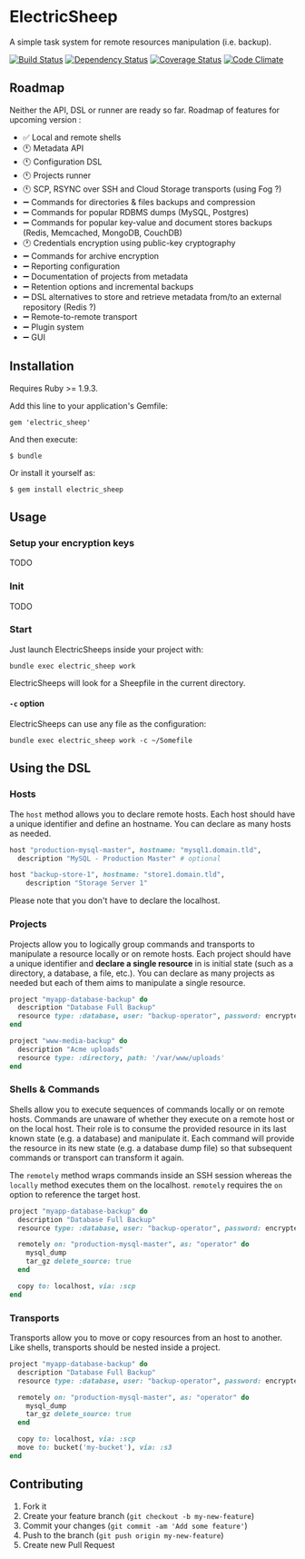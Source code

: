 # ElectricSheep

A simple task system for remote resources manipulation (i.e. backup).

[![Build Status](https://travis-ci.org/servebox/electric_sheep.png)](https://travis-ci.org/servebox/electric_sheep)
[![Dependency Status](https://gemnasium.com/servebox/electric_sheep.png)](https://gemnasium.com/servebox/electric_sheep)
[![Coverage Status](https://coveralls.io/repos/servebox/electric_sheep/badge.png)](https://coveralls.io/r/servebox/electric_sheep)
[![Code Climate](https://codeclimate.com/github/servebox/electric_sheep.png)](https://codeclimate.com/github/servebox/electric_sheep)

## Roadmap

Neither the API, DSL or runner are ready so far. Roadmap of features for upcoming version :

* :white_check_mark: Local and remote shells
* :clock11: Metadata API
* :clock11: Configuration DSL
* :clock11: Projects runner
* :clock11: SCP, RSYNC over SSH and Cloud Storage transports (using Fog ?)
* :heavy_minus_sign: Commands for directories & files backups and compression
* :heavy_minus_sign: Commands for popular RDBMS dumps (MySQL, Postgres)
* :heavy_minus_sign: Commands for popular key-value and document stores backups (Redis, Memcached, MongoDB, CouchDB)
* :clock1: Credentials encryption using public-key cryptography
* :heavy_minus_sign: Commands for archive encryption
* :heavy_minus_sign: Reporting configuration
* :heavy_minus_sign: Documentation of projects from metadata
* :heavy_minus_sign: Retention options and incremental backups
* :heavy_minus_sign: DSL alternatives to store and retrieve metadata from/to an external repository (Redis ?)
* :heavy_minus_sign: Remote-to-remote transport
* :heavy_minus_sign: Plugin system
* :heavy_minus_sign: GUI


## Installation

Requires Ruby >= 1.9.3.

Add this line to your application's Gemfile:

    gem 'electric_sheep'

And then execute:

    $ bundle

Or install it yourself as:

    $ gem install electric_sheep

## Usage

### Setup your encryption keys

TODO

### Init

TODO

### Start

Just launch ElectricSheeps inside your project with:

```
bundle exec electric_sheep work
```

ElectricSheeps will look for a Sheepfile in the current directory.

#### `-c` option

ElectricSheeps can use any file as the configuration:

```
bundle exec electric_sheep work -c ~/Somefile 
```

## Using the DSL

### Hosts

The `host` method allows you to declare remote hosts. Each host should have a unique
identifier and define an hostname. You can declare as many hosts as needed.

```ruby
host "production-mysql-master", hostname: "mysql1.domain.tld",
  description "MySQL - Production Master" # optional

host "backup-store-1", hostname: "store1.domain.tld",
    description "Storage Server 1"
```

Please note that you don't have to declare the localhost.

### Projects

Projects allow you to logically group commands and transports to manipulate a resource locally or
on remote hosts. Each project should have a unique identifier and **declare a single resource** in
is initial state (such as a directory, a database, a file, etc.). You can declare as many projects
as needed but each of them aims to manipulate a single resource.

```ruby
project "myapp-database-backup" do
  description "Database Full Backup"
  resource type: :database, user: "backup-operator", password: encrypted("XXXXXXX")
end

project "www-media-backup" do
  description "Acme uploads"
  resource type: :directory, path: '/var/www/uploads'
end
```

### Shells & Commands

Shells allow you to execute sequences of commands locally or on remote hosts. Commands are unaware
of whether they execute on a remote host or on the local host. Their role is to consume the
provided resource in its last known state (e.g. a database) and manipulate it. Each command will
provide the resource in its new state (e.g. a database dump file) so that subsequent commands or
transport can transform it again.

The `remotely` method wraps commands inside an SSH session whereas the `locally` method
executes them on the localhost. `remotely` requires the `on` option to reference the
target host.

```ruby
project "myapp-database-backup" do
  description "Database Full Backup"
  resource type: :database, user: "backup-operator", password: encrypted("XXXXXXX")

  remotely on: "production-mysql-master", as: "operator" do
    mysql_dump
    tar_gz delete_source: true
  end

  copy to: localhost, via: :scp
end
```

### Transports

Transports allow you to move or copy resources from an host to another. Like shells, transports should be nested inside a project.

```ruby
project "myapp-database-backup" do
  description "Database Full Backup"
  resource type: :database, user: "backup-operator", password: encrypted("XXXXXXX")

  remotely on: "production-mysql-master", as: "operator" do
    mysql_dump
    tar_gz delete_source: true
  end

  copy to: localhost, via: :scp
  move to: bucket('my-bucket'), via: :s3
end
```

## Contributing

1. Fork it
2. Create your feature branch (`git checkout -b my-new-feature`)
3. Commit your changes (`git commit -am 'Add some feature'`)
4. Push to the branch (`git push origin my-new-feature`)
5. Create new Pull Request
